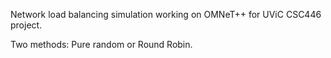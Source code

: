 Network load balancing simulation working on OMNeT++ for UViC CSC446 project.

Two methods: Pure random or Round Robin.
